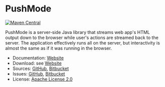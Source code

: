 # PushMode #

[![Maven Central](https://img.shields.io/maven-central/v/com.machinezoo.pushmode/pushmode)](https://search.maven.org/artifact/com.machinezoo.pushmode/pushmode)

PushMode is a server-side Java library that streams web app's HTML output down to the browser while user's actions are streamed back to the server. The application effectively runs all on the server, but interactivity is almost the same as if it was running in the browser.

* Documentation: [Website](https://pushmode.machinezoo.com/)
* Download: see [Website](https://pushmode.machinezoo.com/)
* Sources: [GitHub](https://github.com/robertvazan/pushmode), [Bitbucket](https://bitbucket.org/robertvazan/pushmode)
* Issues: [GitHub](https://github.com/robertvazan/pushmode/issues), [Bitbucket](https://bitbucket.org/robertvazan/pushmode/issues)
* License: [Apache License 2.0](LICENSE)

